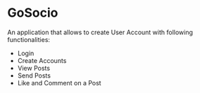# GoSocio

An application that allows to create User Account with following functionalities:

- Login
- Create Accounts
- View Posts
- Send Posts
- Like and Comment on a Post

